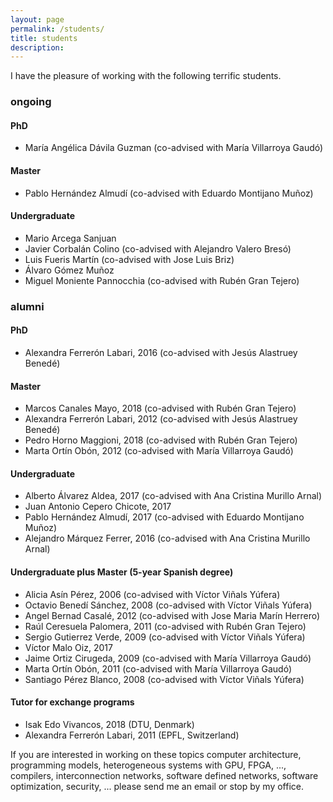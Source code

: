 ```yaml
---
layout: page
permalink: /students/
title: students
description:
---
```


I have the pleasure of working with the following terrific students.

### ongoing

#### PhD

* María Angélica Dávila Guzman (co-advised with María Villarroya Gaudó)

#### Master

* Pablo Hernández Almudí (co-advised with Eduardo Montijano Muñoz)

#### Undergraduate

* Mario Arcega Sanjuan
* Javier Corbalán Colino (co-advised with Alejandro Valero Bresó)
* Luis Fueris Martín (co-advised with Jose Luis Briz)
* Álvaro Gómez Muñoz
* Miguel Moniente Pannocchia (co-advised with Rubén Gran Tejero)

### alumni

#### PhD

* Alexandra Ferrerón Labari, 2016 (co-advised with Jesús Alastruey Benedé)

#### Master

* Marcos Canales Mayo, 2018 (co-advised with Rubén Gran Tejero)
* Alexandra Ferrerón Labari, 2012 (co-advised with Jesús Alastruey Benedé)
* Pedro Horno Maggioni, 2018 (co-advised with Rubén Gran Tejero)
* Marta Ortín Obón, 2012 (co-advised with María Villarroya Gaudó)

#### Undergraduate

* Alberto Álvarez Aldea, 2017 (co-advised with Ana Cristina Murillo Arnal)
* Juan Antonio Cepero Chicote, 2017
* Pablo Hernández Almudí, 2017 (co-advised with Eduardo Montijano Muñoz)
* Alejandro Márquez Ferrer, 2016 (co-advised with Ana Cristina Murillo Arnal)

#### Undergraduate plus Master (5-year Spanish degree)

* Alicia Asín Pérez, 2006 (co-advised with Víctor Viñals Yúfera)
* Octavio Benedí Sánchez, 2008 (co-advised with Víctor Viñals Yúfera)
* Angel Bernad Casalé, 2012 (co-advised with Jose Maria Marín Herrero)
* Raúl Ceresuela Palomera, 2011 (co-advised with Rubén Gran Tejero)
* Sergio Gutierrez Verde, 2009 (co-advised with Víctor Viñals Yúfera)
* Víctor Malo Oiz, 2017
* Jaime Ortiz Cirugeda, 2009 (co-advised with María Villarroya Gaudó)
* Marta Ortín Obón, 2011 (co-advised with María Villarroya Gaudó)
* Santiago Pérez Blanco, 2008 (co-advised with Víctor Viñals Yúfera)

#### Tutor for exchange programs

* Isak Edo Vivancos, 2018 (DTU, Denmark)
* Alexandra Ferrerón Labari, 2011 (EPFL, Switzerland)

If you are interested in working on these topics computer architecture,
programming models, heterogeneous systems with GPU, FPGA, ..., compilers,
interconnection networks, software defined networks, software optimization,
security, ... please send me an email or stop by my office.
